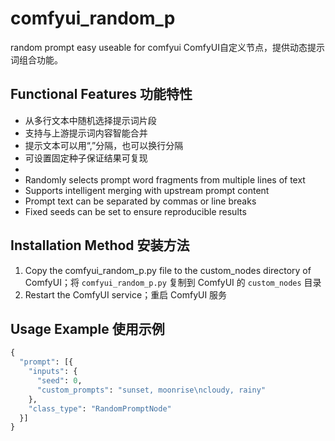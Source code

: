 # comfyui_random_p
random prompt easy useable for comfyui
ComfyUI自定义节点，提供动态提示词组合功能。

## Functional Features 功能特性
- 从多行文本中随机选择提示词片段
- 支持与上游提示词内容智能合并
- 提示文本可以用“,”分隔，也可以换行分隔
- 可设置固定种子保证结果可复现
- 
- Randomly selects prompt word fragments from multiple lines of text
- Supports intelligent merging with upstream prompt content
- Prompt text can be separated by commas or line breaks
- Fixed seeds can be set to ensure reproducible results

## Installation Method 安装方法
1. Copy the comfyui_random_p.py file to the custom_nodes directory of ComfyUI；将 `comfyui_random_p.py` 复制到 ComfyUI 的 `custom_nodes` 目录
2. Restart the ComfyUI service；重启 ComfyUI 服务

## Usage Example 使用示例
```python
{
  "prompt": [{
    "inputs": {
      "seed": 0,
      "custom_prompts": "sunset, moonrise\ncloudy, rainy"
    },
    "class_type": "RandomPromptNode"
  }]
}
